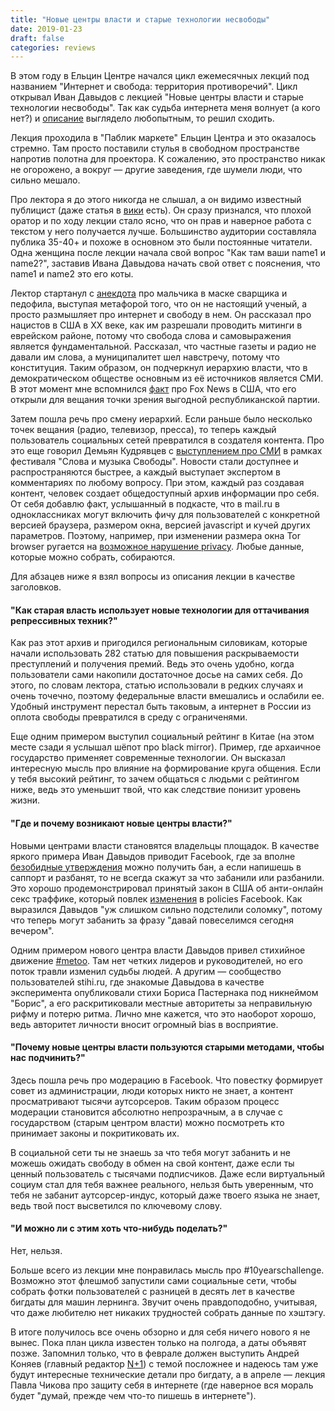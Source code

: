 ```yaml
---
title: "Новые центры власти и старые технологии несвободы"
date: 2019-01-23
draft: false
categories: reviews
---
```


В этом году в Ельцин Центре начался цикл ежемесячных лекций под названием "Интернет и свобода: территория противоречий".
Цикл открывал Иван Давыдов с лекцией "Новые центры власти и старые технологии несвободы". Так как судьба интернета меня волнует (а кого нет?) и [описание](https://yeltsin.ru/affair/ivan-davydov-novye-centry-vlasti-i-starye-tehnologii-nesvobody) выглядело любопытным, то решил сходить.

Лекция проходила в "Паблик маркете" Ельцин Центра и это оказалось стремно. Там просто поставили стулья в свободном пространстве напротив полотна для проектора. К сожалению, это пространство никак не огорожено, а вокруг — другие заведения, где шумели люди, что сильно мешало. 

Про лектора я до этого никогда не слышал, а он видимо известный публицист (даже статья в [вики](https://ru.wikipedia.org/wiki/Давыдов,_Иван_Фёдорович) есть). Он сразу признался, что плохой оратор и по ходу лекции стало ясно, что он прав и наверное работа с текстом у него получается лучше.  Большинство аудитории составляла публика 35-40+ и похоже в основном это были постоянные читатели. Одна женщина после лекции начала свой вопрос "Как там ваши name1 и name2?", заставив Ивана Давыдова начать свой ответ с пояснения, что name1 и name2 это его коты.

Лектор стартанул с [анекдота](https://www.anekdot.ru/id/-9959521/) про мальчика в маске сварщика и педофила, выступая метафорой того, что он не настоящий ученый, а просто размышляет про интернет и свободу в нем. Он рассказал про нацистов в США в XX веке, как им разрешали проводить митинги в еврейском районе, потому что свобода слова и самовыражения является фундаментальной. Рассказал, что частные газеты и радио не давали им слова, а муниципалитет шел навстречу, потому что конституция. Таким образом, он подчеркнул иерархию власти, что в демократическом обществе основным из её источников является СМИ. В этот момент мне вспомнился [факт](https://en.wikipedia.org/wiki/Fox_News#Pro-Republican_and_pro-Trump_bias) про Fox News в США, что его открыли для вещания точки зрения выгодной республиканской партии.

Затем пошла речь про смену иерархий. Если раньше было несколько точек вещания (радио, телевизор, пресса), то теперь каждый пользователь социальных сетей превратился в создателя контента. Про это еще говорил Демьян Кудрявцев с [выступлением про СМИ](https://www.youtube.com/watch?v=29JvUBh7iWo) в рамках фестиваля "Слова и музыка Свободы". Новости стали доступнее и распространяются быстрее, а каждый выступает экспертом в комментариях по любому вопросу. При этом, каждый раз создавая контент, человек создает общедоступный архив информации про себя. От себя добавлю факт, услышанный в подкасте, что в mail.ru в одноклассниках могут включить фичу для пользователей с конкретной версией браузера, размером окна, версией javascript и кучей других параметров. Поэтому, например, при изменении размера окна Tor browser ругается на [возможное нарушение privacy](https://en.wikipedia.org/wiki/Device_fingerprint). Любые данные, которые можно собрать, собираются.

Для абзацев ниже я взял вопросы из описания лекции в качестве заголовков.

#### "Как старая власть использует новые технологии для оттачивания репрессивных техник?"

Как раз этот архив и пригодился региональным силовикам, которые начали использовать 282 статью для повышения раскрываемости преступлений и получения премий. Ведь это очень удобно, когда пользователи сами накопили достаточное досье на самих себя. До этого, по словам лектора, статью использовали в редких случаях и очень точечно, поэтому федеральные власти вмешались и ослабили ее. Удобный инструмент перестал быть таковым, а интернет в России из оплота свободы превратился в среду с ограниченями.

Еще одним примером выступил социальный рейтинг в Китае (на этом месте сзади я услышал шёпот про black mirror). Пример, где архаичное государство применяет современные технологии. Он высказал интересную мысль про влияние на формирование круга общения. Если у тебя высокий рейтинг, то зачем общаться с людьми с рейтингом ниже, ведь это уменьшит твой, что как следствие понизит уровень жизни.

#### "Где и почему возникают новые центры власти?"

Новыми центрами власти становятся владельцы площадок. В качестве яркого примера Иван Давыдов приводит Facebook, где за вполне [безобидные утверждения](https://tema.livejournal.com/2016591.html) можно получить бан, а если напишешь в саппорт и разбанят, то не всегда скажут за что забанили или разбанили. Это хорошо продемонстрировал принятый закон в США об анти-онлайн секс траффике, который повлек [изменения](https://www.pcmag.com/news/365330/new-facebook-policy-sparks-fears-of-sex-talk-crackdown) в policies Facebook. Как выразился Давыдов "уж слишком сильно подстелили соломку", потому что теперь могут забанить за фразу "давай повеселимся сегодня вечером".

Одним примером нового центра власти Давыдов привел стихийное движение [#metoo](https://en.wikipedia.org/wiki/Me_Too_movement). Там нет четких лидеров и руководителей, но его поток травли изменил судьбы людей. А другим — сообщество пользователей stihi.ru, где знакомые Давыдова в качестве эксперимента опубликовали стихи Бориса Пастернака под никнеймом "Борис", а его раскритиковали местные авторитеты за неправильную рифму и потерю ритма. Лично мне кажется, что это наоборот хорошо, ведь авторитет личности вносит огромный bias в восприятие.

#### "Почему новые центры власти пользуются старыми методами, чтобы нас подчинить?"

Здесь пошла речь про модерацию в Facebook. Что повестку формирует совет из администрации, люди которых никто не знает, а контент просматривают тысячи аутсорсеров. Таким образом процесс модерации становится абсолютно непрозрачным, а в случае с государством (старым центром власти) можно посмотреть кто принимает законы и покритиковать их.

В социальной сети ты не знаешь за что тебя могут забанить и не можешь ожидать свободу в обмен на свой контент, даже если ты ценный пользователь с тысячами подписчиков. Даже если виртуальный социум стал для тебя важнее реального, нельзя быть уверенным, что тебя не забанит аутсорсер-индус, который даже твоего языка не знает, ведь твой пост высветился по ключевому слову.

#### "И можно ли с этим хоть что-нибудь поделать?"

Нет, нельзя.

Больше всего из лекции мне понравилась мысль про #10yearschallenge. Возможно этот флешмоб запустили сами социальные сети, чтобы собрать фотки пользователей с разницей в десять лет в качестве бигдаты для машин лернинга. Звучит очень правдоподобно, учитывая, что даже любителю нет никаких трудностей собрать данные по хэштэгу.

В итоге получилось все очень обзорно и для себя ничего нового я не вынес. Пока план цикла известен только на полгода, а даты объявят позже. Запомнил только, что в феврале должен выступить Андрей Коняев (главный редактор [N+1](https://nplus1.ru)) с темой посложнее и надеюсь там уже будут интересные технические детали про бигдату, а в апреле — лекция Павла Чикова про защиту себя в интернете (где наверное вся мораль будет "думай, прежде чем что-то пишешь в интернете").
